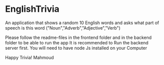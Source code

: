 # EnglishTrivia
An application that shows a random 10 English words and asks what part of speech is this word ("Noun","Adverb","Adjective","Verb")


Please follow the readme-files in the frontend folder and in the backend folder to be able to run the app
It is recommended to Run the backend server first. 
You will need to have node Js installed on your Computer

Happy Trivia!
Mahmoud
